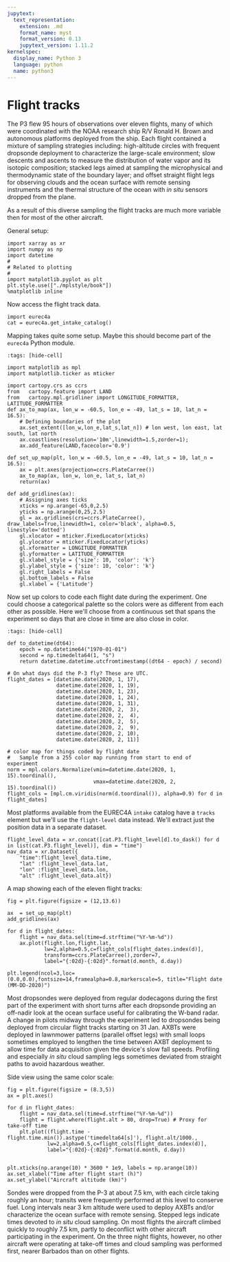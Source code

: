 ```yaml
---
jupytext:
  text_representation:
    extension: .md
    format_name: myst
    format_version: 0.13
    jupytext_version: 1.11.2
kernelspec:
  display_name: Python 3
  language: python
  name: python3
---
```


# Flight tracks

The P3 flew 95 hours of observations over eleven flights, many of which were coordinated
with the NOAA research ship R/V Ronald H. Brown and autonomous platforms deployed
from the ship. Each flight contained a mixture of sampling strategies including:
high-altitude circles with frequent dropsonde deployment to characterize the large-scale
environment; slow descents and ascents to measure the distribution of water vapor
and its isotopic composition; stacked legs aimed at sampling the microphysical
and thermodynamic state of the boundary layer; and offset straight flight legs for
observing clouds and the ocean surface with remote sensing instruments and the
thermal structure of the ocean with _in situ_ sensors dropped from the plane.

As a result of this diverse sampling the flight tracks are much more variable
then for most of the other aircraft.

General setup:

```{code-cell} ipython3
import xarray as xr
import numpy as np
import datetime
#
# Related to plotting
#
import matplotlib.pyplot as plt
plt.style.use(["./mplstyle/book"])
%matplotlib inline
```

Now access the flight track data.

```{code-cell} ipython3
import eurec4a
cat = eurec4a.get_intake_catalog()
```

Mapping takes quite some setup. Maybe this should become part of the `eurec4a` Python module.

```{code-cell} ipython3
:tags: [hide-cell]

import matplotlib as mpl
import matplotlib.ticker as mticker

import cartopy.crs as ccrs
from   cartopy.feature import LAND
from   cartopy.mpl.gridliner import LONGITUDE_FORMATTER, LATITUDE_FORMATTER
def ax_to_map(ax, lon_w = -60.5, lon_e = -49, lat_s = 10, lat_n = 16.5):
    # Defining boundaries of the plot
    ax.set_extent([lon_w,lon_e,lat_s,lat_n]) # lon west, lon east, lat south, lat north
    ax.coastlines(resolution='10m',linewidth=1.5,zorder=1);
    ax.add_feature(LAND,facecolor='0.9')

def set_up_map(plt, lon_w = -60.5, lon_e = -49, lat_s = 10, lat_n = 16.5):
    ax = plt.axes(projection=ccrs.PlateCarree())
    ax_to_map(ax, lon_w, lon_e, lat_s, lat_n)
    return(ax)

def add_gridlines(ax):
    # Assigning axes ticks
    xticks = np.arange(-65,0,2.5)
    yticks = np.arange(0,25,2.5)
    gl = ax.gridlines(crs=ccrs.PlateCarree(), draw_labels=True,linewidth=1, color='black', alpha=0.5, linestyle='dotted')
    gl.xlocator = mticker.FixedLocator(xticks)
    gl.ylocator = mticker.FixedLocator(yticks)
    gl.xformatter = LONGITUDE_FORMATTER
    gl.yformatter = LATITUDE_FORMATTER
    gl.xlabel_style = {'size': 10, 'color': 'k'}
    gl.ylabel_style = {'size': 10, 'color': 'k'}
    gl.right_labels = False
    gl.bottom_labels = False
    gl.xlabel = {'Latitude'}
```

Now set up colors to code each flight date during the experiment. One could choose
a categorical palette so the colors were as different from each other as possible.
Here we'll choose from a continuous set that spans the experiment so days that are
close in time are also close in color.

```{code-cell} ipython3
:tags: [hide-cell]

def to_datetime(dt64):
    epoch = np.datetime64("1970-01-01")
    second = np.timedelta64(1, "s")
    return datetime.datetime.utcfromtimestamp((dt64 - epoch) / second)

# On what days did the P-3 fly? These are UTC.
flight_dates = [datetime.date(2020, 1, 17),
                datetime.date(2020, 1, 19),
                datetime.date(2020, 1, 23),
                datetime.date(2020, 1, 24),
                datetime.date(2020, 1, 31),
                datetime.date(2020, 2,  3),
                datetime.date(2020, 2,  4),
                datetime.date(2020, 2,  5),
                datetime.date(2020, 2,  9),
                datetime.date(2020, 2, 10),
                datetime.date(2020, 2, 11)]

# color map for things coded by flight date
#   Sample from a 255 color map running from start to end of experiment
norm = mpl.colors.Normalize(vmin=datetime.date(2020, 1, 15).toordinal(),
                            vmax=datetime.date(2020, 2, 15).toordinal())
flight_cols = [mpl.cm.viridis(norm(d.toordinal()), alpha=0.9) for d in flight_dates]  
```

Most platforms available from the EUREC4A `intake` catalog have a `tracks` element but
we'll use the `flight-level` data instead. We'll extract just the position data in
a separate dataset.

```{code-cell} ipython3
flight_level_data = xr.concat([cat.P3.flight_level[d].to_dask() for d in list(cat.P3.flight_level)], dim = "time")
nav_data = xr.Dataset({
    "time":flight_level_data.time,
    "lat" :flight_level_data.lat,
    "lon" :flight_level_data.lon,
    "alt" :flight_level_data.alt})
```

A map showing each of the eleven flight tracks:

```{code-cell} ipython3
fig = plt.figure(figsize = (12,13.6))

ax  = set_up_map(plt)
add_gridlines(ax)

for d in flight_dates:
    flight = nav_data.sel(time=d.strftime("%Y-%m-%d"))
    ax.plot(flight.lon,flight.lat,
            lw=2,alpha=0.5,c=flight_cols[flight_dates.index(d)],
            transform=ccrs.PlateCarree(),zorder=7,
            label="{:02d}-{:02d}".format(d.month, d.day))

plt.legend(ncol=3,loc=(0.0,0.0),fontsize=14,framealpha=0.8,markerscale=5, title="Flight date (MM-DD-2020)")
```

Most dropsondes were deployed from regular dodecagons during the first part of the
experiment with short turns after each dropsonde providing an off-nadir look at
the ocean surface useful for calibrating the W-band radar. A change in pilots midway
through the experiment led to dropsondes being deployed from circular flight tracks
starting on 31 Jan. AXBTs were deployed in lawnmower patterns (parallel offset legs)
with small loops sometimes employed to lengthen the time between AXBT deployment
to allow time for data acquisition given the device's slow fall speeds.  Profiling
and especially _in situ_ cloud sampling legs sometimes deviated from straight paths to avoid hazardous weather.


Side view using the same color scale:

```{code-cell} ipython3
fig = plt.figure(figsize = (8.3,5))
ax = plt.axes()

for d in flight_dates:
    flight = nav_data.sel(time=d.strftime("%Y-%m-%d"))
    flight = flight.where(flight.alt > 80, drop=True) # Proxy for take-off time
    plt.plot((flight.time - flight.time.min()).astype('timedelta64[s]'), flight.alt/1000.,
             lw=2,alpha=0.5,c=flight_cols[flight_dates.index(d)],
             label="{:02d}-{:02d}".format(d.month, d.day))


plt.xticks(np.arange(10) * 3600 * 1e9, labels = np.arange(10))
ax.set_xlabel("Time after flight start (h)")
ax.set_ylabel("Aircraft altitude (km)")
```

Sondes were dropped from the P-3 at about 7.5 km, with each circle taking roughly an hour;
transits were frequently performed at this level  to conserve fuel. Long intervals
near 3 km altitude were used to deploy AXBTs and/or characterize the ocean surface
with remote sensing. Stepped legs indicate times devoted to _in situ_ cloud sampling.
On most flights the aircraft climbed quickly to roughly 7.5 km, partly to deconflict
with other aircraft participating in the experiment. On the three night flights,
however, no other aircraft were operating at take-off times and cloud sampling
was performed first, nearer Barbados than on other flights.
